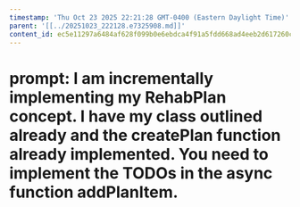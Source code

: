 ```yaml
---
timestamp: 'Thu Oct 23 2025 22:21:28 GMT-0400 (Eastern Daylight Time)'
parent: '[[../20251023_222128.e7325908.md]]'
content_id: ec5e11297a6484af628f099b0e6ebdca4f91a5fdd668ad4eeb2d617260ca02e4
---
```


# prompt: I am incrementally implementing my RehabPlan concept. I have my class outlined already and the createPlan function already implemented. You need to implement the TODOs in the async function addPlanItem.
